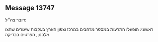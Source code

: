 ## Message 13747

דובר צה״ל:

ראשוני: הופעלו התרעות במספר מרחבים במרכז וצפון הארץ בעקבות שיגורים שחצו מלבנון, הפרטים בבדיקה.

